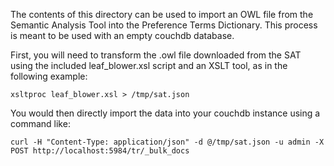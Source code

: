 The contents of this directory can be used to import an OWL file from the Semantic Analysis Tool into the Preference Terms Dictionary.  This process is meant to be used with an empty couchdb database.

First, you will need to transform the .owl file downloaded from the SAT using the included leaf_blower.xsl script and an XSLT tool, as in the following example:

    xsltproc leaf_blower.xsl > /tmp/sat.json

You would then directly import the data into your couchdb instance using a command like:

    curl -H "Content-Type: application/json" -d @/tmp/sat.json -u admin -X POST http://localhost:5984/tr/_bulk_docs


